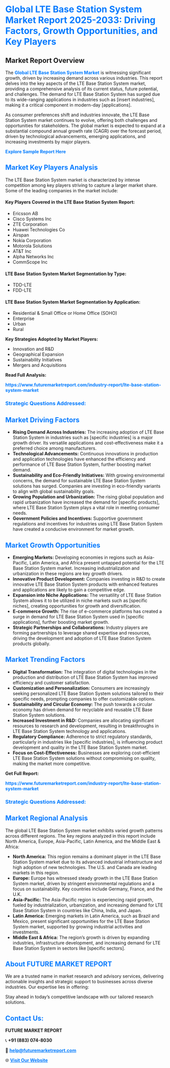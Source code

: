 <h1 style="color: #007BFF;">Global LTE Base Station System Market Report 2025-2033: Driving Factors, Growth Opportunities, and Key Players</h1>

<section id="overview">
<h2>Market Report Overview</h2>
<p>The <a href="https://www.futuremarketreport.com/industry-report/lte-base-station-system-market" style="color: #007BFF; text-decoration: none;"><strong>Global LTE Base Station System Market</strong></a> is witnessing significant growth, driven by increasing demand across various industries. This report delves into the key aspects of the LTE Base Station System market, providing a comprehensive analysis of its current status, future potential, and challenges. The demand for LTE Base Station System has surged due to its wide-ranging applications in industries such as [insert industries], making it a critical component in modern-day [applications].</p>
<p>As consumer preferences shift and industries innovate, the LTE Base Station System market continues to evolve, offering both challenges and opportunities for stakeholders. The global market is expected to expand at a substantial compound annual growth rate (CAGR) over the forecast period, driven by technological advancements, emerging applications, and increasing investments by major players.</p>
</section>

<section id="overview">
<p><a href="https://www.futuremarketreport.com/request-sample/reportId=116093" style="color: #007BFF; text-decoration: none;"><strong>Explore Sample Report Here</strong></a></p>
</section>

<section id="key-players">
<h2 style="color: #007BFF;">Market Key Players Analysis</h2>
<p>The LTE Base Station System market is characterized by intense competition among key players striving to capture a larger market share. Some of the leading companies in the market include:</p>
<h4>Key Players Covered in the LTE Base Station System Report:</h4>
<ul><li>Ericsson AB</li><li>Cisco Systems Inc</li><li>ZTE Corporation</li><li>Huawei Technologies Co</li><li>Airspan</li><li>Nokia Corporation</li><li>Motorola Solutions</li><li>AT&amp;T Inc</li><li>Alpha Networks Inc</li><li>CommScope Inc</li></ul>
<h4>LTE Base Station System Market Segmentation by Type:</h4>
<ul><li>TDD-LTE</li><li>FDD-LTE</li></ul>

<h4>LTE Base Station System Market Segmentation by Application:</h4>
<ul><li>Residential &amp; Small Office or Home Office (SOHO)</li><li>Enterprise</li><li>Urban</li><li>Rural</li></ul>
<p><strong>Key Strategies Adopted by Market Players:</strong></p>
<ul>
<li>Innovation and R&D</li>
<li>Geographical Expansion</li>
<li>Sustainability Initiatives</li>
<li>Mergers and Acquisitions</li>
</ul>
</section>

<section>
<p><strong>Read Full Analysis: </strong></p><a href="https://www.futuremarketreport.com/industry-report/lte-base-station-system-market" style="color: #007BFF; text-decoration: none;"><strong>https://www.futuremarketreport.com/industry-report/lte-base-station-system-market</strong></a>
<h3 style="color: #007BFF;">Strategic Questions Addressed:</h3>
</section>

<section id="driving-factors">
<h2 style="color: #007BFF;">Market Driving Factors</h2>
<ul>
<li><strong>Rising Demand Across Industries:</strong> The increasing adoption of LTE Base Station System in industries such as [specific industries] is a major growth driver. Its versatile applications and cost-effectiveness make it a preferred choice among manufacturers.</li>
<li><strong>Technological Advancements:</strong> Continuous innovations in production and application technologies have enhanced the efficiency and performance of LTE Base Station System, further boosting market demand.</li>
<li><strong>Sustainability and Eco-Friendly Initiatives:</strong> With growing environmental concerns, the demand for sustainable LTE Base Station System solutions has surged. Companies are investing in eco-friendly variants to align with global sustainability goals.</li>
<li><strong>Growing Population and Urbanization:</strong> The rising global population and rapid urbanization have increased the demand for [specific products], where LTE Base Station System plays a vital role in meeting consumer needs.</li>
<li><strong>Government Policies and Incentives:</strong> Supportive government regulations and incentives for industries using LTE Base Station System have created a conducive environment for market growth.</li>
</ul>
</section>

<section id="growth-opportunities">
<h2 style="color: #007BFF;">Market Growth Opportunities</h2>
<ul>
<li><strong>Emerging Markets:</strong> Developing economies in regions such as Asia-Pacific, Latin America, and Africa present untapped potential for the LTE Base Station System market. Increasing industrialization and urbanization in these regions are key growth drivers.</li>
<li><strong>Innovative Product Development:</strong> Companies investing in R&D to create innovative LTE Base Station System products with enhanced features and applications are likely to gain a competitive edge.</li>
<li><strong>Expansion into Niche Applications:</strong> The versatility of LTE Base Station System allows it to be utilized in niche markets such as [specific niches], creating opportunities for growth and diversification.</li>
<li><strong>E-commerce Growth:</strong> The rise of e-commerce platforms has created a surge in demand for LTE Base Station System used in [specific applications], further boosting market growth.</li>
<li><strong>Strategic Partnerships and Collaborations:</strong> Industry players are forming partnerships to leverage shared expertise and resources, driving the development and adoption of LTE Base Station System products globally.</li>
</ul>
</section>

<section id="trending-factors">
<h2 style="color: #007BFF;">Market Trending Factors</h2>
<ul>
<li><strong>Digital Transformation:</strong> The integration of digital technologies in the production and distribution of LTE Base Station System has improved efficiency and customer satisfaction.</li>
<li><strong>Customization and Personalization:</strong> Consumers are increasingly seeking personalized LTE Base Station System solutions tailored to their specific needs, prompting companies to offer customizable options.</li>
<li><strong>Sustainability and Circular Economy:</strong> The push towards a circular economy has driven demand for recyclable and reusable LTE Base Station System solutions.</li>
<li><strong>Increased Investment in R&D:</strong> Companies are allocating significant resources to research and development, resulting in breakthroughs in LTE Base Station System technology and applications.</li>
<li><strong>Regulatory Compliance:</strong> Adherence to strict regulatory standards, particularly in industries like [specific industries], is influencing product development and quality in the LTE Base Station System market.</li>
<li><strong>Focus on Cost-Effectiveness:</strong> Businesses are exploring cost-efficient LTE Base Station System solutions without compromising on quality, making the market more competitive.</li>
</ul>
</section>

<section>
<p><strong>Get Full Report: </strong></p><a href="https://www.futuremarketreport.com/industry-report/lte-base-station-system-market" style="color: #007BFF; text-decoration: none;"><strong>https://www.futuremarketreport.com/industry-report/lte-base-station-system-market</strong></a>
<h3 style="color: #007BFF;">Strategic Questions Addressed:</h3>
</section>


<section id="regional-analysis">
<h2 style="color: #007BFF;">Market Regional Analysis</h2>
<p>The global LTE Base Station System market exhibits varied growth patterns across different regions. The key regions analyzed in this report include North America, Europe, Asia-Pacific, Latin America, and the Middle East & Africa:</p>
<ul>
<li><strong>North America:</strong> This region remains a dominant player in the LTE Base Station System market due to its advanced industrial infrastructure and high adoption of new technologies. The U.S. and Canada are leading markets in this region.</li>
<li><strong>Europe:</strong> Europe has witnessed steady growth in the LTE Base Station System market, driven by stringent environmental regulations and a focus on sustainability. Key countries include Germany, France, and the U.K.</li>
<li><strong>Asia-Pacific:</strong> The Asia-Pacific region is experiencing rapid growth, fueled by industrialization, urbanization, and increasing demand for LTE Base Station System in countries like China, India, and Japan.</li>
<li><strong>Latin America:</strong> Emerging markets in Latin America, such as Brazil and Mexico, present significant opportunities for the LTE Base Station System market, supported by growing industrial activities and investments.</li>
<li><strong>Middle East & Africa:</strong> The region’s growth is driven by expanding industries, infrastructure development, and increasing demand for LTE Base Station System in sectors like [specific sectors].</li>
</ul>
</section>

<footer>
<h2 style="color: #007BFF;">About FUTURE MARKET REPORT</h2>
<p>We are a trusted name in market research and advisory services, delivering actionable insights and strategic support to businesses across diverse industries. Our expertise lies in offering:</p>

<p>Stay ahead in today’s competitive landscape with our tailored research solutions.</p>

<h2 style="color: #007BFF;">Contact Us:</h2>
<p><strong>FUTURE MARKET REPORT</strong></p>
<p>📞 <strong>+91 (883) 074-8030</strong></p>
<p>📧 <strong><a href="mailto:help@futuremarketreport.com" style="color: #007BFF;">help@futuremarketreport.com</a></strong></p>
<p>🌐 <strong><a href="https://www.futuremarketreport.com/" style="color: #007BFF;">Visit Our Website</a></strong></p>
</footer>